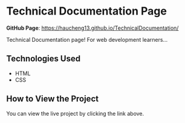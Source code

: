 # Technical Documentation Page

**GitHub Page**: https://haucheng13.github.io/TechnicalDocumentation/

Technical Documentation page! For web development learners...

## Technologies Used
- HTML
- CSS

## How to View the Project
You can view the live project by clicking the link above.
